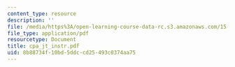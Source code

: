 ```yaml
---
content_type: resource
description: ''
file: /media/https%3A/open-learning-course-data-rc.s3.amazonaws.com/15-667-negotiation-and-conflict-management-spring-2001/8b88734f10bd5ddccd25493c0374aa75_cpa_jt_instr.pdf
file_type: application/pdf
resourcetype: Document
title: cpa_jt_instr.pdf
uid: 8b88734f-10bd-5ddc-cd25-493c0374aa75
---
```

